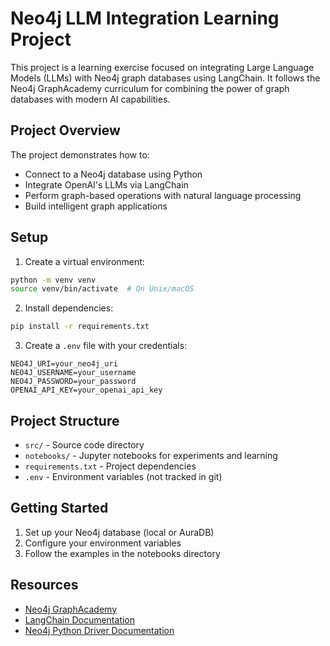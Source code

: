 # Neo4j LLM Integration Learning Project

This project is a learning exercise focused on integrating Large Language Models (LLMs) with Neo4j graph databases using LangChain. It follows the Neo4j GraphAcademy curriculum for combining the power of graph databases with modern AI capabilities.

## Project Overview

The project demonstrates how to:
- Connect to a Neo4j database using Python
- Integrate OpenAI's LLMs via LangChain
- Perform graph-based operations with natural language processing
- Build intelligent graph applications

## Setup

1. Create a virtual environment:
```bash
python -m venv venv
source venv/bin/activate  # On Unix/macOS
```

2. Install dependencies:
```bash
pip install -r requirements.txt
```

3. Create a `.env` file with your credentials:
```
NEO4J_URI=your_neo4j_uri
NEO4J_USERNAME=your_username
NEO4J_PASSWORD=your_password
OPENAI_API_KEY=your_openai_api_key
```

## Project Structure

- `src/` - Source code directory
- `notebooks/` - Jupyter notebooks for experiments and learning
- `requirements.txt` - Project dependencies
- `.env` - Environment variables (not tracked in git)

## Getting Started

1. Set up your Neo4j database (local or AuraDB)
2. Configure your environment variables
3. Follow the examples in the notebooks directory

## Resources

- [Neo4j GraphAcademy](https://graphacademy.neo4j.com/)
- [LangChain Documentation](https://python.langchain.com/docs/get_started/introduction.html)
- [Neo4j Python Driver Documentation](https://neo4j.com/docs/python-manual/current/)
